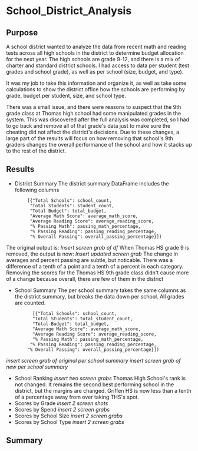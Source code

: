 # School_District_Analysis

## Purpose
A school district wanted to analyze the data from recent math and reading tests across all high schools in the district to determine budget allocation for the next year. The high schools are grade 9-12, and there is a mix of charter and standard district schools. I had access to data per student (test grades and school grade), as well as per school (size, budget, and type). 

It was my job to take this information and organize it, as well as take some calculations to show the district office how the schools are performing by grade, budget per student, size, and school type. 

There was a small issue, and there were reasons to suspect that the 9th grade class at Thomas high school had some manipulated grades in the system. This was discovered after the full analysis was completed, so I had to go back and remove all of that grade's data just to make sure the cheating did not affect the district's decisions. Due to these changes, a large part of the results will focus on how removing that school's 9th graders changes the overall performance of the school and how it stacks up to the rest of the district. 

## Results

* District Summary
The district summary DataFrame includes the following columns 
```district_summary_df = pd.DataFrame(
        [{"Total Schools": school_count,
         "Total Students": student_count,
         "Total Budget": total_budget,
         "Average Math Score": average_math_score,
         "Average Reading Score": average_reading_score,
         "% Passing Math": passing_math_percentage,
         "% Passing Reading": passing_reading_percentage,
         "% Overall Passing": overall_passing_percentage}])
 ```
 The original output is:
 *Insert screen grab of df*
 When Thomas HS grade 9 is removed, the output is now:
 *Insert updated screen grab*
 The change in averages and percent passing are subtle, but noticable. There was a difference of a tenth of a point and a tenth of a percent in each category. Removing the scores for the Thomas HS 9th grade class didn't cause more of a change because overall, there are few of them in the district
* School Summary
The per school summary takes the same columns as the district summary, but breaks the data down per school. All grades are counted. 
```district_summary_df = pd.DataFrame(
          [{"Total Schools": school_count, 
          "Total Students": total_student_count, 
          "Total Budget": total_budget,
          "Average Math Score": average_math_score, 
          "Average Reading Score": average_reading_score,
          "% Passing Math": passing_math_percentage,
         "% Passing Reading": passing_reading_percentage,
        "% Overall Passing": overall_passing_percentage}])
```
*insert screen grab of original per school summary*
*insert screen grab of new per school summary*

* School Ranking
*insert two screen grabs*
Thomas High School's rank is not changed. It remains the second best performing school in the district, but the margins are changed. Griffen HS is now less than a tenth of a percentage away from over taking THS's spot. 
* Scores by Grade
*insert 2 screen shots*
* Scores by Spend 
*insert 2 screen grabs*
* Scores by School Size
*insert 2 screen grabs*
* Scores by School Type
*insert 2 screen grabs*

## Summary 
